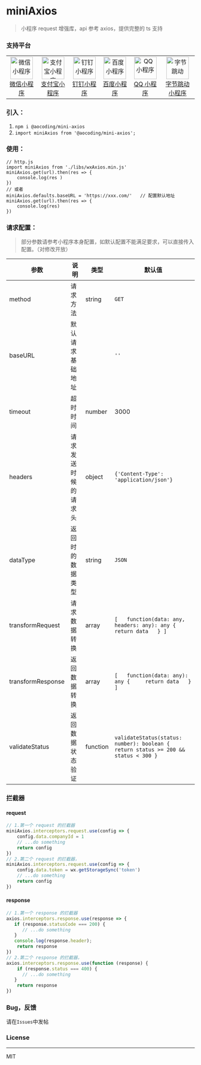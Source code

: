# miniAxios

> 小程序 request 增强库，api 参考 axios，提供完整的 ts 支持

### 支持平台

<table>
    <tbody>
    <tr>
        <td align="center" valign="middle">
            <a href="https://developers.weixin.qq.com/miniprogram/dev/api/wx.request.html" target="_blank">
                <img src="https://raw.githubusercontent.com/Yaob1990/miniAxios/master/doc/wechat.png" alt="微信小程序" width="60">
                <div>微信小程序</div>
            </a>
        </td>
        <td align="center" valign="middle">
            <a href="https://docs.alipay.com/mini/api/network" target="_blank">
                <img src="https://raw.githubusercontent.com/Yaob1990/miniAxios/master/doc/alipay.png" alt="支付宝小程序" width="60">
                <div>支付宝小程序</div>
            </a>
        </td>
        <td align="center" valign="middle">
            <a href="https://docs.alipay.com/mini/multi-platform/common" target="_blank">
                <img src="https://raw.githubusercontent.com/Yaob1990/miniAxios/master/doc/dingding.png" alt="钉钉小程序" width="60">
                <div>钉钉小程序</div>
            </a>
        </td>
        <td align="center" valign="middle">
            <a href="https://smartprogram.baidu.com/docs/develop/api/net_request/#request/" target="_blank">
                <img src="https://raw.githubusercontent.com/Yaob1990/miniAxios/master/doc/baidu.png" alt="百度小程序" width="60">
                <div>百度小程序</div>
            </a>
        </td>
        <td align="center" valign="middle">
            <a href="https://q.qq.com/wiki/develop/game/API/network/request.html" target="_blank">
                <img src="https://raw.githubusercontent.com/Yaob1990/miniAxios/master/doc/qq.png" alt="QQ 小程序" width="60">
                <div>QQ 小程序</div>
            </a>
        </td>
        <td align="center" valign="middle">
            <a href="https://microapp.bytedance.com/docs/zh-CN/mini-app/develop/api/network/http/tt-request/" target="_blank">
                <img src="https://raw.githubusercontent.com/Yaob1990/miniAxios/master/doc/tt.png" alt="字节跳动" width="60">
                <div>字节跳动 小程序</div>
            </a>
        </td>
    </tr>
    </tbody>
</table>



### 引入：

1.  `npm i @aocoding/mini-axios`
2. `import miniAxios from '@aocoding/mini-axios';`

### 使用：

```
// http.js
import miniAxios from './libs/wxAxios.min.js'
miniAxios.get(url).then(res => {
    console.log(res )
})
// 或者
miniAxios.defaults.baseURL = 'https://xxx.com/'   // 配置默认地址
miniAxios.get(url).then(res => {
    console.log(res)
})
```

### 请求配置：

> 部分参数请参考小程序本身配置，如默认配置不能满足要求，可以直接传入配置。（对修改开放）

| 参数              | 说明                 | 类型     | 默认值                                                       |
| ----------------- | -------------------- | -------- | ------------------------------------------------------------ |
| method            | 请求方法             | string   | `GET`                                                        |
| baseURL           | 默认请求基础地址     |          | `''`                                                         |
| timeout           | 超时时间             | number   | 3000                                                         |
| headers           | 请求发送时候的请求头 | object   | `{'Content-Type': 'application/json'}`                       |
| dataType          | 返回时的数据类型     | string   | `JSON`                                                       |
| transformRequest  | 请求数据转换         | array    | `[   function(data: any, headers: any): any {     return data   } ]` |
| transformResponse | 返回数据转换         | array    | `[   function(data: any): any {     return data   } ]`       |
| validateStatus    | 返回数据状态验证     | function | `validateStatus(status: number): boolean {   return status >= 200 && status < 300 }` |

### 拦截器

#### request

```javascript
// 1.第一个 request 的拦截器
miniAxios.interceptors.request.use(config => {
    config.data.companyId = 1
    // ...do something
    return config
})
// 2.第二个 request 的拦截器，
miniAxios.interceptors.request.use(config => {
    config.data.token = wx.getStorageSync('token')
    // ...do something
    return config
})
```

#### response

```javascript
// 1.第一个 response 的拦截器
axios.interceptors.response.use(response => {
   if (response.statusCode === 200) {
      // ...do something
   }
   console.log(response.header);
    return response
})
// 2.第二个 response 的拦截器，
axios.interceptors.response.use(function (response) {
    if (response.status === 400) {
      // ...do something
   }
    return response
})
```

### Bug，反馈

请在`Issues`中发帖

### License

------

MIT
